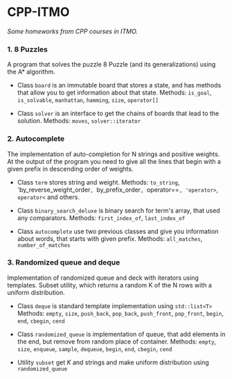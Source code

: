 # CPP-ITMO
*Some homeworks from CPP courses in ITMO.*

### 1. 8 Puzzles
A program that solves the puzzle 8 Puzzle (and its generalizations) using the A* algorithm.

* Class `board` is an immutable board that stores a state, and has methods that allow you to get information about that state.
Methods:
`is_goal`, `is_solvable`, `manhattan`, `hamming`, `size`, `operator[]`

* Class `solver` is an interface to get the chains of boards that lead to the solution. 
Methods:
`moves`, `solver::iterator`
### 2. Autocomplete
The implementation of auto-completion for N strings and positive weights.
At the output of the program you need to give all the lines that begin with a given prefix in descending order of weights.

* Class `term` stores string and weight.
Methods:
`to_string`, 'by_reverse_weight_order`, `by_prefix_order`, `operator==`, 'operator>`, `operator<` and others.

* Class `binary_search_deluxe` is binary search for term's array, that used any comparators.
Methods:
`first_index_of`, `last_index_of`

* Class `autocomplete` use two previous classes and give you information about words, that starts with given prefix.
Methods:
`all_matches`, `number_of_matches`
### 3. Randomized queue and deque
Implementation of randomized queue and deck with iterators using templates. 
Subset utility, which returns a random K of the N rows with a uniform distribution.

* Class `deque` is standard template implementation using `std::list<T>`
Methods:
`empty`, `size`, `push_back`, `pop_back`, `push_front`, `pop_front`, `begin`, `end`, `cbegin`, `cend`

* Class `randomized_queue` is implementation of queue, that add elements in the end, but remove from random place of container.
Methods:
`empty`, `size`, `enqueue`, `sample`, `dequeue`, `begin`, `end`, `cbegin`, `cend`

* Utility `subset` get *K* and strings and make uniform distribution using `randomized_queue`

